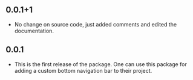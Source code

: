 ## 0.0.1+1

* No change on source code, just added comments and edited the documentation.

## 0.0.1

* This is the first release of the package. One can use this package for adding a custom bottom navigation bar to their project.
